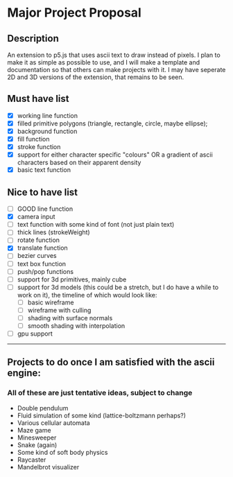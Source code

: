 # Major Project Proposal

## Description

An extension to p5.js that uses ascii text to draw instead of pixels. I plan to make it as simple as possible to use, and I will make a template and documentation so that others can make projects with it. I may have seperate 2D and 3D versions of the extension, that remains to be seen.

## Must have list

- [x] working line function
- [x] filled primitive polygons (triangle, rectangle, circle, maybe ellipse);
- [x] background function
- [x] fill function
- [x] stroke function
- [x] support for either character specific "colours" OR a gradient of ascii characters based on their apparent density
- [x] basic text function

## Nice to have list

- [ ] GOOD line function
- [x] camera input
- [ ] text function with some kind of font (not just plain text)
- [ ] thick lines (strokeWeight)
- [ ] rotate function
- [x] translate function
- [ ] bezier curves
- [ ] text box function
- [ ] push/pop functions
- [ ] support for 3d primitives, mainly cube
- [ ] support for 3d models (this could be a stretch, but I do have a while to work on it), the timeline of which would look like:
    - [ ] basic wireframe
    - [ ] wireframe with culling
    - [ ] shading with surface normals
    - [ ] smooth shading with interpolation
- [ ] gpu support

---

## Projects to do once I am satisfied with the ascii engine:

### All of these are just tentative ideas, subject to change

- Double pendulum
- Fluid simulation of some kind (lattice-boltzmann perhaps?)
- Various cellular automata
- Maze game
- Minesweeper
- Snake (again)
- Some kind of soft body physics
- Raycaster
- Mandelbrot visualizer